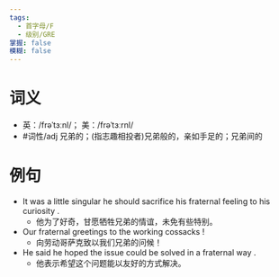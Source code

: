 ```yaml
---
tags:
  - 首字母/F
  - 级别/GRE
掌握: false
模糊: false
---
```

# 词义
- 英：/frəˈtɜːnl/； 美：/frəˈtɜːrnl/
- #词性/adj  兄弟的；(指志趣相投者)兄弟般的，亲如手足的；兄弟间的
# 例句
- It was a little singular he should sacrifice his fraternal feeling to his curiosity .
	- 他为了好奇，甘愿牺牲兄弟的情谊，未免有些特别。
- Our fraternal greetings to the working cossacks !
	- 向劳动哥萨克致以我们兄弟的问候！
- He said he hoped the issue could be solved in a fraternal way .
	- 他表示希望这个问题能以友好的方式解决。
